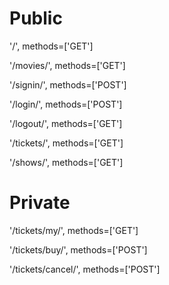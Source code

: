  # Public

 '/', methods=['GET']

 '/movies/', methods=['GET']

 '/signin/', methods=['POST']

 '/login/', methods=['POST']

 '/logout/', methods=['GET']

 '/tickets/', methods=['GET']

 '/shows/', methods=['GET']

# Private

'/tickets/my/', methods=['GET']

'/tickets/buy/', methods=['POST']

'/tickets/cancel/', methods=['POST']